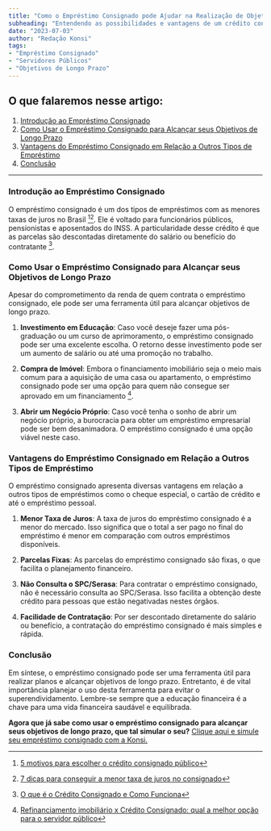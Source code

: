 ```yaml
---
title: "Como o Empréstimo Consignado pode Ajudar na Realização de Objetivos de Longo Prazo para Servidores Públicos"
subheading: "Entendendo as possibilidades e vantagens de um crédito consignado para alcançar suas metas financeiras como servidor público"
date: "2023-07-03"
author: "Redação Konsi"
tags:
- "Empréstimo Consignado"
- "Servidores Públicos"
- "Objetivos de Longo Prazo"
---
```


## O que falaremos nesse artigo:
1. [Introdução ao Empréstimo Consignado](#intro)
2. [Como Usar o Empréstimo Consignado para Alcançar seus Objetivos de Longo Prazo](#usando_emprestimo)
3. [Vantagens do Empréstimo Consignado em Relação a Outros Tipos de Empréstimo](#vantagens)
4. [Conclusão](#conclusao)

---

### Introdução ao Empréstimo Consignado <a name="intro"></a>
O empréstimo consignado é um dos tipos de empréstimos com as menores taxas de juros no Brasil [^1^][^2^]. Ele é voltado para funcionários públicos, pensionistas e aposentados do INSS. A particularidade desse crédito é que as parcelas são descontadas diretamente do salário ou benefício do contratante [^3^]. 

### Como Usar o Empréstimo Consignado para Alcançar seus Objetivos de Longo Prazo <a name="usando_emprestimo"></a>
Apesar do comprometimento da renda de quem contrata o empréstimo consignado, ele pode ser uma ferramenta útil para alcançar objetivos de longo prazo.

1. **Investimento em Educação**: Caso você deseje fazer uma pós-graduação ou um curso de aprimoramento, o empréstimo consignado pode ser uma excelente escolha. O retorno desse investimento pode ser um aumento de salário ou até uma promoção no trabalho.

2. **Compra de Imóvel**: Embora o financiamento imobiliário seja o meio mais comum para a aquisição de uma casa ou apartamento, o empréstimo consignado pode ser uma opção para quem não consegue ser aprovado em um financiamento [^4^].

3. **Abrir um Negócio Próprio**: Caso você tenha o sonho de abrir um negócio próprio, a burocracia para obter um empréstimo empresarial pode ser bem desanimadora. O empréstimo consignado é uma opção viável neste caso.

### Vantagens do Empréstimo Consignado em Relação a Outros Tipos de Empréstimo <a name="vantagens"></a>
O empréstimo consignado apresenta diversas vantagens em relação a outros tipos de empréstimos como o cheque especial, o cartão de crédito e até o empréstimo pessoal. 

1. **Menor Taxa de Juros**: A taxa de juros do empréstimo consignado é a menor do mercado. Isso significa que o total a ser pago no final do empréstimo é menor em comparação com outros empréstimos disponíveis.

2. **Parcelas Fixas**: As parcelas do empréstimo consignado são fixas, o que facilita o planejamento financeiro.

3. **Não Consulta o SPC/Serasa**: Para contratar o empréstimo consignado, não é necessário consulta ao SPC/Serasa. Isso facilita a obtenção deste crédito para pessoas que estão negativadas nestes órgãos.

4. **Facilidade de Contratação**: Por ser descontado diretamente do salário ou benefício, a contratação do empréstimo consignado é mais simples e rápida.

### Conclusão <a name="conclusao"></a>
Em síntese, o empréstimo consignado pode ser uma ferramenta útil para realizar planos e alcançar objetivos de longo prazo. Entretanto, é de vital importância planejar o uso desta ferramenta para evitar o superendividamento. Lembre-se sempre que a educação financeira é a chave para uma vida financeira saudável e equilibrada.

**Agora que já sabe como usar o empréstimo consignado para alcançar seus objetivos de longo prazo, que tal simular o seu?** [Clique aqui e simule seu empréstimo consignado com a Konsi.](https://konsi.com.br/app)

[^1^]: [5 motivos para escolher o crédito consignado público](https://konsi.com.br/postagens/5-motivos-para-escolher-o-credito-consignado-publico)
[^2^]: [7 dicas para conseguir a menor taxa de juros no consignado](https://konsi.com.br/postagens/7-dicas-para-conseguir-a-menor-taxa-de-juros-no-consignado)
[^3^]: [O que é o Crédito Consignado e Como Funciona](https://konsi.com.br/postagens/o-guia-definitivo-sobre-crdito-consignado-para-servidor-pblico-novato)
[^4^]: [Refinanciamento imobiliário x Crédito Consignado: qual a melhor opção para o servidor público](https://konsi.com.br/postagens/refinanciamento-imobilirio-x-crdito-consignado-qual-a-melhor-opo-para-o-servidor-pblico)